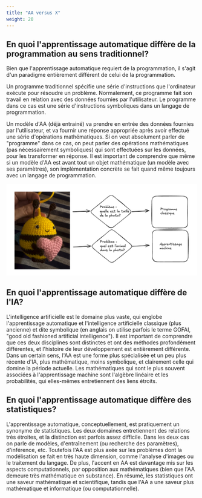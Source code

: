 ```yaml
---
title: "AA versus X"
weight: 20
---
```


## En quoi l'apprentissage automatique diffère de la programmation au sens traditionnel?

Bien que l'apprentissage automatique requiert de la programmation, il s'agit
d'un paradigme entièrement différent de celui de la programmation.

Un programme traditionnel spécifie une série d'instructions que l'ordinateur
exécute pour résoudre un problème. Normalement, ce programme fait son travail en
relation avec des données fournies par l'utilisateur. Le programme dans ce cas
est une série d'instructions symboliques dans un langage de programmation.

Un modèle d'AA (déjà entrainé) va prendre en entrée des données fournies par
l'utilisateur, et va fournir une réponse appropriée après avoir effectué une
série d'opérations mathématiques. Si on veut absolument parler de "programme"
dans ce cas, on peut parler des opérations mathématiques (pas nécessairement
symboliques) qui sont effectuées sur les données, pour les transformer en
réponse. Il est important de comprendre que même si un modèle d'AA est avant
tout un objet mathématique (un modèle avec ses paramètres), son implémentation
concrète se fait quand même toujours avec un langage de programmation.

![](/images/module2/abeille.png)

## En quoi l'apprentissage automatique diffère de l'IA?

L'intelligence artificielle est le domaine plus vaste, qui englobe
l'apprentissage automatique et l'intelligence artificielle classique (plus
ancienne) et dite symbolique (en anglais on utilise parfois le terme
GOFAI, "good old fashioned artificial intelligence"). Il est important
de comprendre que ces deux disciplines sont distinctes et ont des
méthodes profondément différentes, et l'histoire de leur développement
est entièrement différente. Dans un certain sens, l'AA est une forme
plus spécialisée et un peu plus récente d'IA, plus mathématique, moins
symbolique, et clairement celle qui domine la période actuelle. Les
mathématiques qui sont le plus souvent associées à l'apprentissage
machine sont l'algèbre linéaire et les probabilités, qui elles-mêmes
entretiennent des liens étroits.

## En quoi l'apprentissage automatique diffère des statistiques?

L'apprentissage automatique, conceptuellement, est pratiquement un
synonyme de statistiques. Les deux domaines entretiennent des
relations très étroites, et la distinction est parfois assez
difficile. Dans les deux cas on parle de modèles, d'entraînement (ou
recherche des paramètres), d'inférence, etc. Toutefois l'AA est plus
axée sur les problèmes dont la modélisation se fait en très haute
dimension, comme l'analyse d'images ou le traitement du langage. De
plus, l'accent en AA est davantage mis sur les aspects
computationnels, par opposition aux mathématiques (bien que l'AA
demeure très mathématique en substance). En résumé, les statistiques
ont une saveur mathématique et scientifique, tandis que l'AA a une
saveur plus mathématique et informatique (ou computationnelle).
